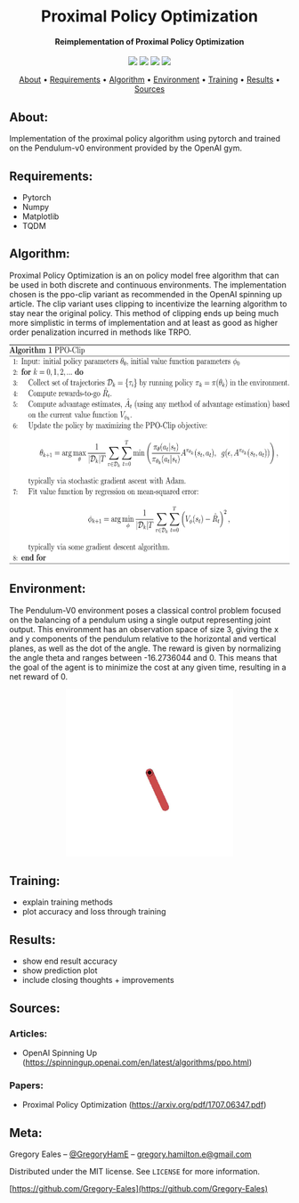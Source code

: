 <h1 align="center"> Proximal Policy Optimization </h1>

<h4 align="center"> Reimplementation of Proximal Policy Optimization </h4>

<p align="center">
  <img src="https://img.shields.io/badge/Python-v3.6+-blue.svg">
  <img src="https://img.shields.io/badge/Pytorch-v1.3-orange.svg">
  <img src="https://img.shields.io/badge/Status-Incomplete-red.svg">
  <img src="https://img.shields.io/badge/License-MIT-blue.svg">
</p>

<p align="center">
  <a href="#About">About</a> •
  <a href="#Requirements">Requirements</a> •
  <a href="#Algorithm">Algorithm</a> •
  <a href="#Environment">Environment</a> •
  <a href="#Training">Training</a> •
  <a href="#Results">Results</a> •
  <a href="#Sources">Sources</a>
</p>

## About:
Implementation of the proximal policy algorithm using pytorch and trained on the Pendulum-v0 environment provided by the OpenAI gym.

## Requirements:
- Pytorch
- Numpy
- Matplotlib
- TQDM

## Algorithm:
Proximal Policy Optimization is an on policy model free algorithm that can be used in both discrete and continuous environments. The implementation chosen is the ppo-clip variant as recommended in the OpenAI spinning up article. The clip variant uses clipping to incentivize the learning algorithm to stay near the original policy. This method of clipping ends up being much more simplistic in terms of implementation and at least as good as higher order penalization incurred in methods like TRPO.
<p align="center">
  <img width="624" height="394" src="https://github.com/Gregory-Eales/ML-Reimplementations/blob/master/Proximal-Policy-Optimization/img/ppo_pseudocode.png">
</p>


## Environment:
The Pendulum-V0 environment poses a classical control problem focused on the balancing of a pendulum using a single output representing joint output. This environment has an observation space of size 3, giving the x and y components of the pendulum relative to the horizontal and vertical planes, as well as the dot of the angle. The reward is given by normalizing the angle theta and ranges between -16.2736044 and 0. This means that the goal of the agent is to minimize the cost at any given time, resulting in a net reward of 0.

<p align="center">
  <img width="300" height="300" src="https://github.com/Gregory-Eales/ML-Reimplementations/blob/master/Proximal-Policy-Optimization/img/pendulum_v0.gif">
</p>

## Training:
- explain training methods
- plot accuracy and loss through training

## Results:
- show end result accuracy
- show prediction plot
- include closing thoughts + improvements

## Sources:

### Articles:
  - OpenAI Spinning Up (https://spinningup.openai.com/en/latest/algorithms/ppo.html)

### Papers:
  - Proximal Policy Optimization (https://arxiv.org/pdf/1707.06347.pdf)

## Meta:

Gregory Eales – [@GregoryHamE](https://twitter.com/GregoryHamE) – gregory.hamilton.e@gmail.com

Distributed under the MIT license. See ``LICENSE`` for more information.

[https://github.com/Gregory-Eales](https://github.com/Gregory-Eales)
